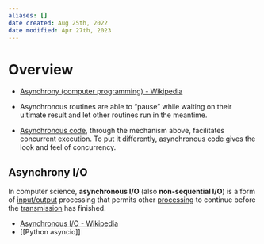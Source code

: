 ```yaml
---
aliases: []
date created: Aug 25th, 2022
date modified: Apr 27th, 2023
---
```

# Overview
- [Asynchrony (computer programming) - Wikipedia](https://en.wikipedia.org/wiki/Asynchrony_(computer_programming))

- Asynchronous routines are able to “pause” while waiting on their ultimate result and let other routines run in the meantime.
- [Asynchronous code](https://realpython.com/python-async-features/), through the mechanism above, facilitates concurrent execution. To put it differently, asynchronous code gives the look and feel of concurrency.

## Asynchrony I/O
In computer science, **asynchronous I/O** (also **non-sequential I/O**) is a form of [input/output](https://en.wikipedia.org/wiki/Input/output "Input/output") processing that permits other [processing](https://en.wikipedia.org/wiki/Process_(computing) "Process (computing)") to continue before the [transmission](https://en.wikipedia.org/wiki/Data_transmission "Data transmission") has finished.
- [Asynchronous I/O - Wikipedia](https://en.wikipedia.org/wiki/Asynchronous_I/O)  
- [[Python asyncio]]
